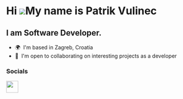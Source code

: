 Hi ![](https://user-images.githubusercontent.com/18350557/176309783-0785949b-9127-417c-8b55-ab5a4333674e.gif)My name is Patrik Vulinec
========================================================================================================================================

I am Software Developer.
--------------------------

*   🌍  I'm based in Zagreb, Croatia
*   🤝  I'm open to collaborating on interesting projects as a developer

### Socials

<p align="left"> <a href="https://www.linkedin.com/in/patrikvulinec/" target="_blank" rel="noreferrer"><img src="https://raw.githubusercontent.com/danielcranney/readme-generator/main/public/icons/socials/linkedin.svg" width="32" height="32" /></a> </p>
